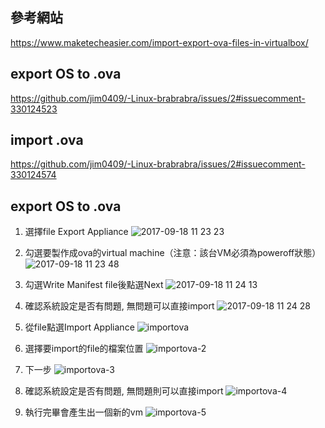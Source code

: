 ## 參考網站
https://www.maketecheasier.com/import-export-ova-files-in-virtualbox/

## export OS to .ova
https://github.com/jim0409/-Linux-brabrabra/issues/2#issuecomment-330124523

## import .ova
https://github.com/jim0409/-Linux-brabrabra/issues/2#issuecomment-330124574




## export OS to .ova
1. 選擇file Export Appliance
![2017-09-18 11 23 23](https://user-images.githubusercontent.com/22232508/30528496-209bc4f2-9c66-11e7-89fa-281dd50290e1.png)
2. 勾選要製作成ova的virtual machine（注意：該台VM必須為poweroff狀態）
![2017-09-18 11 23 48](https://user-images.githubusercontent.com/22232508/30528540-996ccc3c-9c66-11e7-98cb-34f80a9b7f7d.png)
3. 勾選Write Manifest file後點選Next
![2017-09-18 11 24 13](https://user-images.githubusercontent.com/22232508/30528508-492be7c6-9c66-11e7-9247-78d9c16fdc52.png)
4. 確認系統設定是否有問題, 無問題可以直接import
![2017-09-18 11 24 28](https://user-images.githubusercontent.com/22232508/30528519-66da14dc-9c66-11e7-9957-bcbbcb081089.png)



1. 從file點選Import Appliance
![importova](https://user-images.githubusercontent.com/22232508/30528350-bff080bc-9c64-11e7-92bb-5aa28ddfbdde.png)
2. 選擇要import的file的檔案位置
![importova-2](https://user-images.githubusercontent.com/22232508/30528361-d81262f0-9c64-11e7-9cb8-3876f635bc4b.png)
3. 下一步
![importova-3](https://user-images.githubusercontent.com/22232508/30528365-e11cba1c-9c64-11e7-98bd-6a1a8e240a6a.PNG)
4. 確認系統設定是否有問題, 無問題則可以直接import
![importova-4](https://user-images.githubusercontent.com/22232508/30528371-ef5831e2-9c64-11e7-81d7-38f031c2ef48.PNG)
5. 執行完畢會產生出一個新的vm
![importova-5](https://user-images.githubusercontent.com/22232508/30528374-f45b5430-9c64-11e7-9a79-5d83c4df9dfc.PNG)

